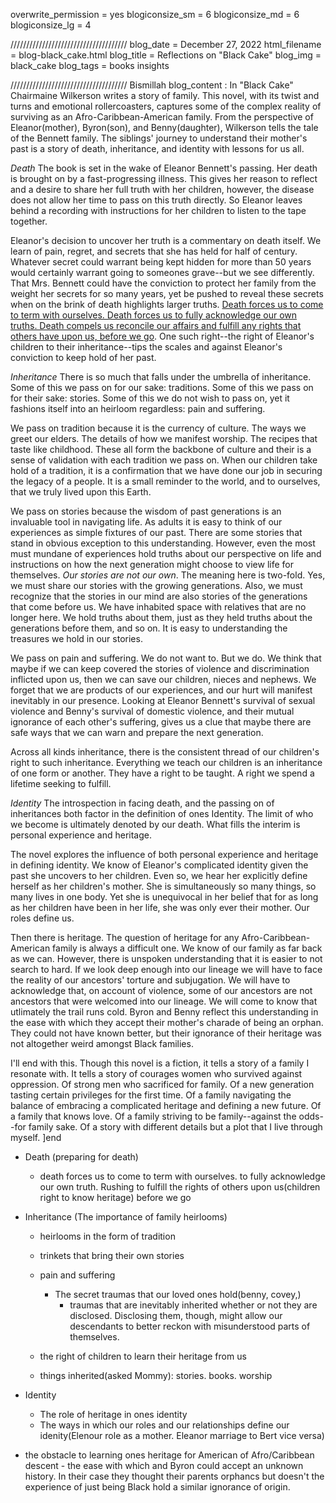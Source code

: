 overwrite_permission = yes
blogiconsize_sm = 6
blogiconsize_md = 6
blogiconsize_lg = 4

/////////////////////////////////////
blog_date = December 27, 2022
html_filename = blog-black_cake.html
blog_title = Reflections on "Black Cake"
blog_img = black_cake
blog_tags = books insights

/////////////////////////////////////
Bismillah
blog_content : 
In "Black Cake" Chairmaine Wilkerson writes a story of family. This novel, with its twist and turns and emotional rollercoasters, captures some of the complex reality of surviving as an Afro-Caribbean-American family. From the perspective of Eleanor(mother), Byron(son), and Benny(daughter), Wilkerson tells the tale of the Bennett family. The siblings' journey to understand their mother's past is a story of death, inheritance, and identity with lessons for us all.

<em>Death</em>
The book is set in the wake of Eleanor Bennett's passing. Her death is brought on by a fast-progressing illness. This gives her reason to reflect and a desire to share her full truth with her children, however, the disease does not allow her time to pass on this truth directly. So Eleanor leaves behind a recording with instructions for her children to listen to the tape together.

Eleanor's decision to uncover her truth is a commentary on death itself. We learn of pain, regret, and secrets that she has held for half of century. Whatever secret could warrant being kept hidden for more than 50 years would certainly warrant going to someones grave--but we see differently. That Mrs. Bennett could have the conviction to protect her family from the weight her secrets for so many years, yet be pushed to reveal these secrets when on the brink of death highlights larger truths. <u>Death forces us to come to term with ourselves. Death forces us to fully acknowledge our own truths. Death compels us reconcile our affairs and fulfill any rights that others have upon us, before we go</u>. One such right--the right of Eleanor's children to their inheritance--tips the scales and against Eleanor's conviction to keep hold of her past.

<em>Inheritance</em>
There is so much that falls under the umbrella of inheritance. Some of this we pass on for our sake: traditions. Some of this we pass on for their sake: stories. Some of this we do not wish to pass on, yet it fashions itself into an heirloom regardless: pain and suffering. 

We pass on tradition because it is the currency of culture. The ways we greet our elders. The details of how we manifest worship. The recipes that taste like childhood. These all form the backbone of culture and their is a sense of validation with each tradition we pass on. When our children take hold of a tradition, it is a confirmation that we have done our job in securing the legacy of a people. It is a small reminder to the world, and to ourselves, that we truly lived upon this Earth.

We pass on stories because the wisdom of past generations is an invaluable tool in navigating life. As adults it is easy to think of our experiences as simple fixtures of our past. There are some stories that stand in obvious exception to this understanding. However, even the most must mundane of experiences hold truths about our perspective on life and instructions on how the next generation might choose to view life for themselves. <em>Our stories are not our own</em>. The meaning here is two-fold. Yes, we must share our stories with the growing generations. Also, we must recognize that the stories in our mind are also stories of the generations that come before us. We have inhabited space with relatives that are no longer here. We hold truths about them, just as they held truths about the generations before them, and so on. It is easy to understanding the treasures we hold in our stories.

We pass on pain and suffering. We do not want to. But we do. We think that maybe if we can keep covered the stories of violence and discrimination inflicted upon us, then we can save our children, nieces and nephews. We forget that we are products of our experiences, and our hurt will manifest inevitably in our presence. Looking at Eleanor Bennett's survival of sexual violence and Benny's survival of domestic violence, and their mutual ignorance of each other's suffering, gives us a clue that maybe there are safe ways that we can warn and prepare the next generation.

Across all kinds inheritance, there is the consistent thread of our children's right to such inheritance. Everything we teach our children is an inheritance of one form or another. They have a right to be taught. A right we spend a lifetime seeking to fulfill.

<em>Identity</em>
The introspection in facing death, and the passing on of inheritances both factor in the definition of ones Identity. The limit of who we become is ultimately denoted by our death. What fills the interim is personal experience and heritage. 

The novel explores the influence of both personal experience and heritage in defining identity. We know of Eleanor's complicated identity given the past she uncovers to her children. Even so, we hear her explicitly define herself as her children's mother. She is simultaneously so many things, so many lives in one body. Yet she is unequivocal in her belief that for as long as her children have been in her life, she was only ever their mother. Our roles define us.

Then there is heritage. The question of heritage for any Afro-Caribbean-American family is always a difficult one. We know of our family as far back as we can. However, there is unspoken understanding that it is easier to not search to hard. If we look deep enough into our lineage we will have to face the reality of our ancestors' torture and subjugation. We will have to acknowledge that, on account of violence, some of our ancestors are not ancestors that were welcomed into our lineage. We will come to know that utlimately the trail runs cold. Byron and Benny reflect this understanding in the ease with which they accept their mother's charade of being an orphan. They could not have known better, but their ignorance of their heritage was not altogether weird amongst Black families.

I'll end with this. Though this novel is a fiction, it tells a story of a family I resonate with. It tells a story of courages women who survived against oppression. Of strong men who sacrificed for family. Of a new generation tasting certain privileges for the first time. Of a family navigating the balance of embracing a complicated heritage and defining a new future. Of a family that knows love. Of a family striving to be family--against the odds--for family sake. Of a story with different details but a plot that I live through myself.
]end


- Death (preparing for death)
	- death forces us to come to term with ourselves. to fully acknowledge our own truth. Rushing to fulfill the rights of others upon us(children right to know heritage) before we go

- Inheritance (The importance of family heirlooms)
	- heirlooms in the form of tradition
	- trinkets that bring their own stories
	- pain and suffering
		- The secret traumas that our loved ones hold(benny, covey,)
			- traumas that are inevitably inherited whether or not they are disclosed. Disclosing them, though, might allow our descendants to better reckon with misunderstood parts of themselves.

	- the right of children to learn their heritage from us
	- things inherited(asked Mommy): stories. books. worship

- Identity
	- The role of heritage in ones identity
	 - The ways in which our roles and our relationships define our idenity(Elenour role as a mother. Eleanor marriage to Bert vice versa)
- the obstacle to learning ones heritage for American of Afro/Caribbean descent
			- the ease with which  and Byron could accept an unknown history. In their case they thought their parents orphancs but doesn't the experience of just being Black hold a similar ignorance of origin.